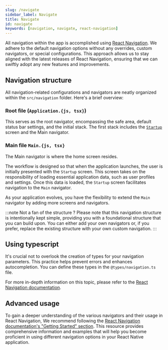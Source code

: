```yaml
---
slug: /navigate
sidebar_label: Navigate
title: Navigate
id: navigate
keywords: [navigation, navigate, react-navigation]
---
```


All navigation within the app is accomplished using [React Navigation](https://reactnavigation.org/). 
We adhere to the default navigation options without any overrides, custom navigators, or special configurations. 
This approach allows us to stay aligned with the latest releases of React Navigation, ensuring that we can swiftly adopt 
any new features and improvements.

## Navigation structure

All navigation-related configurations and navigators are neatly organized within the `src/navigation` folder. Here's a brief overview:

### Root file (`Application.{js, tsx}`)

This serves as the root navigator, encompassing the safe area, default status bar settings, and the initial stack. 
The first stack includes the [`Startup`](/docs/data-fetching#fetching-data-at-startup) screen and the Main navigator.

### Main file `Main.{js, tsx}`

The Main navigator is where the home screen resides.

The workflow is designed so that when the application launches, the user is initially presented with the `Startup` screen. 
This screen takes on the responsibility of loading essential application data, such as user profiles and settings. 
Once this data is loaded, the `Startup` screen facilitates navigation to the `Main` navigator.

As your application evolves, you have the flexibility to extend the `Main` navigator by adding more screens and navigators.

:::note Not a fan of the structure ?
Please note that this navigation structure is intentionally kept simple, providing you with a foundational structure that you can build upon. 
You can either add your own navigators or, if you prefer, replace the existing structure with your own custom navigation.
:::

## Using typescript

It's crucial not to overlook the creation of types for your navigation parameters. This practice helps prevent errors and enhances autocompletion. 
You can define these types in the `@types/navigation.ts` file.

For more in-depth information on this topic, please refer to the [React Navigation documentation](https://reactnavigation.org/docs/typescript/).

## Advanced usage

To gain a deeper understanding of the various navigators and their usage in React Navigation, 
We recommend following the [React Navigation documentation's "Getting Started" section](https://reactnavigation.org/docs/getting-started). 
This resource provides comprehensive information and examples that will help you become proficient in using different 
navigation options in your React Native application.

